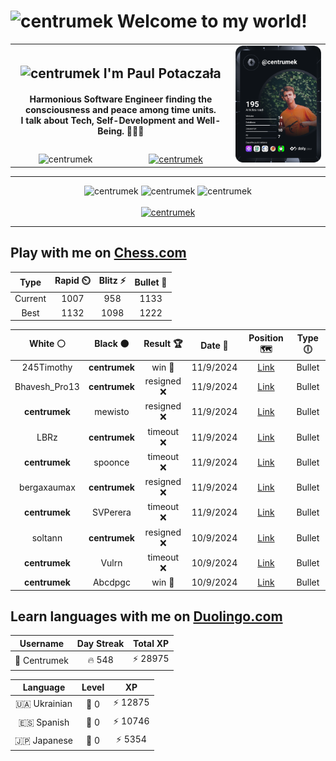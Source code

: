 <h1>
  <img
    src="https://emojis.slackmojis.com/emojis/images/1531849430/4246/blob-sunglasses.gif"
    width="30"
    alt="centrumek"
  />
  Welcome to my world!
</h1>

<table>
  <tbody>
    <tr>
      <td align="center" width="70%" colspan="2">
        <h2>
          <img
            src="https://raw.githubusercontent.com/MartinHeinz/MartinHeinz/master/wave.gif"
            width="30px"
            alt="centrumek"
          />
          I'm Paul Potaczała
        </h2>
        <h4>
          Harmonious Software Engineer finding the consciousness and peace among time units.
          <br/>
          I talk about Tech, Self-Development and Well-Being. 🌿🧘🚀
        </h4>
      </td>
      <td width="30%" rowspan="2">
        <a href="https://app.daily.dev/centrumek">
          <img
            src="./devcard.svg"
            alt="centrumek"
          />
        </a>
      </td>
    </tr>
    <tr align="center">
      <td>
        <img
          src="https://komarev.com/ghpvc/?username=centrumek&label=visitors&color=0e75b6&style=flat"
          alt="centrumek"
        >
      </td>
      <td>
        <a href="https://stackoverflow.com/users/14496012/centrumek">
          <img
            src="https://stackoverflow.com/users/flair/14496012.png?theme=dark"
            alt="centrumek"
          >
        </a>
      </td>
    </tr>
  </tbody>
</table>

---
<div align="center">
  <img 
    src="https://github-readme-stats.vercel.app/api?username=centrumek&show_icons=true&count_private=true&theme=dark&hide_border=true&hide=issues,contribs&bg_color=00000000"
    alt="centrumek"
  />
  <img
    src="https://github-readme-stats.vercel.app/api/top-langs/?username=centrumek&layout=compact&hide_border=true&theme=dark&bg_color=00000000&langs_count=6&exclude_repo=air-statistic-app"
    alt="centrumek"
  />
  <img 
    src="https://github-readme-streak-stats.herokuapp.com?user=centrumek&theme=dark&hide_border=true&background=FFFFFF00"
    alt="centrumek"
  />
  <br/>
  <br/>
  <a href="https://www.buymeacoffee.com/centrumek">
    <img
      src="https://cdn.buymeacoffee.com/buttons/v2/default-orange.png"
      height="50"
      width="210"
      alt="centrumek"
    />
  </a>
</div>

---

## Play with me on [Chess.com](https://www.chess.com/member/centrumek)

<div align="center">
<!--START_SECTION:chessStats-->
<!-- Automatically generated with https://github.com/Balastrong/chess-stats-action -->

| Type | Rapid ⏲️ | Blitz ⚡ | Bullet 🔫 |
|:---:|:---:|:---:|:---:|
| Current | 1007 | 958 | 1133 |
| Best | 1132 | 1098 | 1222 |

| White ⚪ | Black ⚫ | Result 🏆 | Date 📅 | Position 🗺️ | Type 🕕 |
|:---:|:---:|:---:|:---:|:---:|:---:|
| 245Timothy | **centrumek** | win 🥇 | 11/9/2024 | <a href="http://www.ee.unb.ca/cgi-bin/tervo/fen.pl?select=8/8/3k4/8/1NPKp3/3r2q1/8/8 w - -">Link</a> | Bullet |
| Bhavesh_Pro13 | **centrumek** | resigned ❌ | 11/9/2024 | <a href="http://www.ee.unb.ca/cgi-bin/tervo/fen.pl?select=8/p6p/k4N2/1pp2P2/8/5R2/PPP3PP/5R1K b - -">Link</a> | Bullet |
| **centrumek** | mewisto | resigned ❌ | 11/9/2024 | <a href="http://www.ee.unb.ca/cgi-bin/tervo/fen.pl?select=r4rk1/ppp2ppp/8/2P5/P1PpP1b1/3P2P1/7q/RN2KBN1 w Q -">Link</a> | Bullet |
| LBRz | **centrumek** | timeout ❌ | 11/9/2024 | <a href="http://www.ee.unb.ca/cgi-bin/tervo/fen.pl?select=8/p6p/2N5/1p6/1P1P2P1/k1p2R2/P6R/1K6 b - -">Link</a> | Bullet |
| **centrumek** | spoonce | timeout ❌ | 11/9/2024 | <a href="http://www.ee.unb.ca/cgi-bin/tervo/fen.pl?select=B5k1/p4ppp/4b3/2p5/2q5/8/5BK1/8 w - -">Link</a> | Bullet |
| bergaxaumax | **centrumek** | resigned ❌ | 11/9/2024 | <a href="http://www.ee.unb.ca/cgi-bin/tervo/fen.pl?select=7Q/p7/3k4/3p2R1/P7/2KP4/8/8 b - -">Link</a> | Bullet |
| **centrumek** | SVPerera | timeout ❌ | 11/9/2024 | <a href="http://www.ee.unb.ca/cgi-bin/tervo/fen.pl?select=8/7p/4p1p1/8/3N4/3K4/p5kP/5q2 w - -">Link</a> | Bullet |
| soltann | **centrumek** | resigned ❌ | 10/9/2024 | <a href="http://www.ee.unb.ca/cgi-bin/tervo/fen.pl?select=8/p5k1/7p/4N3/5B2/P1P5/5PPP/4R1K1 b - -">Link</a> | Bullet |
| **centrumek** | Vulrn | timeout ❌ | 10/9/2024 | <a href="http://www.ee.unb.ca/cgi-bin/tervo/fen.pl?select=6k1/2r2ppp/3q4/3p4/p4P2/6P1/4K2P/3N4 w - -">Link</a> | Bullet |
| **centrumek** | Abcdpgc | win 🥇 | 10/9/2024 | <a href="http://www.ee.unb.ca/cgi-bin/tervo/fen.pl?select=rn2kb1r/pp3ppp/2p1p3/1B1pP3/3P2P1/6P1/PPPN3R/R1BQK1N1 b Qkq -">Link</a> | Bullet |

<!--END_SECTION:chessStats-->
</div>

## Learn languages with me on [Duolingo.com](https://www.duolingo.com/profile/Centrumek)

<div align="center">
<!--START_SECTION:duolingoStats-->
<!-- Automatically generated with https://github.com/centrumek/duolingo-readme-stats-->

| Username | Day Streak | Total XP |
|:---:|:---:|:---:|
| 👤 Centrumek | 🔥 548 | ⚡ 28975 |

| Language | Level | XP |
|:---:|:---:|:---:|
| 🇺🇦 Ukrainian | 👑 0 | ⚡ 12875 |
| 🇪🇸 Spanish | 👑 0 | ⚡ 10746 |
| 🇯🇵 Japanese | 👑 0 | ⚡ 5354 |

<!--END_SECTION:duolingoStats-->
</div>
<!--
**centrumek/centrumek** is a ✨ _special_ ✨ repository because its `README.md` (this file) appears on your GitHub profile.

Here are some ideas to get you started:

- 🔭 I’m currently working on ...
- 🌱 I’m currently learning ...
- 👯 I’m looking to collaborate on ...
- 🤔 I’m looking for help with ...
- 💬 Ask me about ...
- 📫 How to reach me: ...
- 😄 Pronouns: ...
- ⚡ Fun fact: ...
-->
